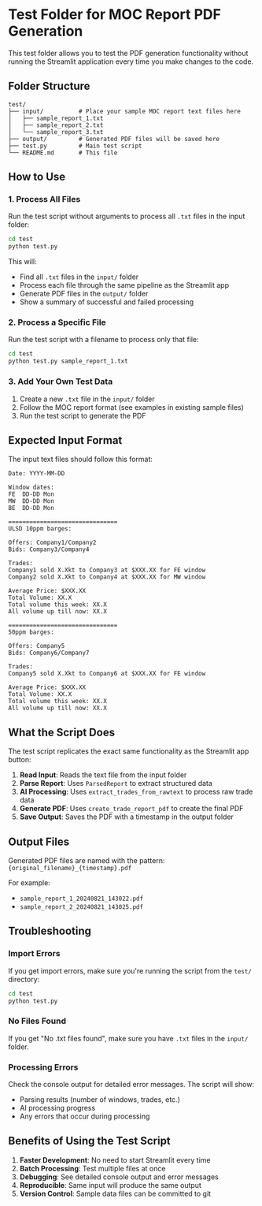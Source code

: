 # Test Folder for MOC Report PDF Generation

This test folder allows you to test the PDF generation functionality without running the Streamlit application every time you make changes to the code.

## Folder Structure

```
test/
├── input/          # Place your sample MOC report text files here
│   ├── sample_report_1.txt
│   ├── sample_report_2.txt
│   └── sample_report_3.txt
├── output/         # Generated PDF files will be saved here
├── test.py         # Main test script
└── README.md       # This file
```

## How to Use

### 1. Process All Files

Run the test script without arguments to process all `.txt` files in the input folder:

```bash
cd test
python test.py
```

This will:

- Find all `.txt` files in the `input/` folder
- Process each file through the same pipeline as the Streamlit app
- Generate PDF files in the `output/` folder
- Show a summary of successful and failed processing

### 2. Process a Specific File

Run the test script with a filename to process only that file:

```bash
cd test
python test.py sample_report_1.txt
```

### 3. Add Your Own Test Data

1. Create a new `.txt` file in the `input/` folder
2. Follow the MOC report format (see examples in existing sample files)
3. Run the test script to generate the PDF

## Expected Input Format

The input text files should follow this format:

```
Date: YYYY-MM-DD

Window dates:
FE  DD-DD Mon
MW  DD-DD Mon
BE  DD-DD Mon

===============================
ULSD 10ppm barges:

Offers: Company1/Company2
Bids: Company3/Company4

Trades:
Company1 sold X.Xkt to Company3 at $XXX.XX for FE window
Company2 sold X.Xkt to Company4 at $XXX.XX for MW window

Average Price: $XXX.XX
Total Volume: XX.X
Total volume this week: XX.X
All volume up till now: XX.X

===============================
50ppm barges:

Offers: Company5
Bids: Company6/Company7

Trades:
Company5 sold X.Xkt to Company6 at $XXX.XX for FE window

Average Price: $XXX.XX
Total Volume: XX.X
Total volume this week: XX.X
All volume up till now: XX.X
```

## What the Script Does

The test script replicates the exact same functionality as the Streamlit app button:

1. **Read Input**: Reads the text file from the input folder
2. **Parse Report**: Uses `ParsedReport` to extract structured data
3. **AI Processing**: Uses `extract_trades_from_rawtext` to process raw trade data
4. **Generate PDF**: Uses `create_trade_report_pdf` to create the final PDF
5. **Save Output**: Saves the PDF with a timestamp in the output folder

## Output Files

Generated PDF files are named with the pattern:
`{original_filename}_{timestamp}.pdf`

For example:

- `sample_report_1_20240821_143022.pdf`
- `sample_report_2_20240821_143025.pdf`

## Troubleshooting

### Import Errors

If you get import errors, make sure you're running the script from the `test/` directory:

```bash
cd test
python test.py
```

### No Files Found

If you get "No .txt files found", make sure you have `.txt` files in the `input/` folder.

### Processing Errors

Check the console output for detailed error messages. The script will show:

- Parsing results (number of windows, trades, etc.)
- AI processing progress
- Any errors that occur during processing

## Benefits of Using the Test Script

1. **Faster Development**: No need to start Streamlit every time
2. **Batch Processing**: Test multiple files at once
3. **Debugging**: See detailed console output and error messages
4. **Reproducible**: Same input will produce the same output
5. **Version Control**: Sample data files can be committed to git
